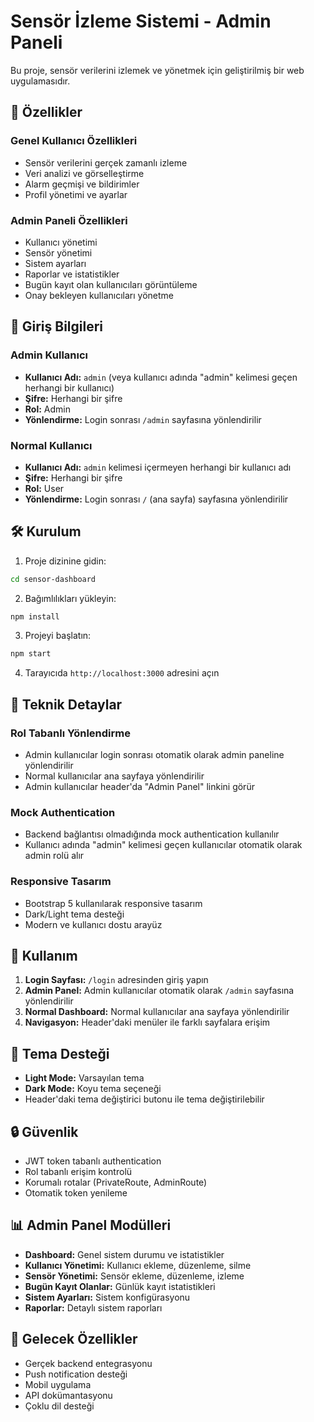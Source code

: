 # Sensör İzleme Sistemi - Admin Paneli

Bu proje, sensör verilerini izlemek ve yönetmek için geliştirilmiş bir web uygulamasıdır.

## 🚀 Özellikler

### Genel Kullanıcı Özellikleri
- Sensör verilerini gerçek zamanlı izleme
- Veri analizi ve görselleştirme
- Alarm geçmişi ve bildirimler
- Profil yönetimi ve ayarlar

### Admin Paneli Özellikleri
- Kullanıcı yönetimi
- Sensör yönetimi
- Sistem ayarları
- Raporlar ve istatistikler
- Bugün kayıt olan kullanıcıları görüntüleme
- Onay bekleyen kullanıcıları yönetme

## 🔐 Giriş Bilgileri

### Admin Kullanıcı
- **Kullanıcı Adı:** `admin` (veya kullanıcı adında "admin" kelimesi geçen herhangi bir kullanıcı)
- **Şifre:** Herhangi bir şifre
- **Rol:** Admin
- **Yönlendirme:** Login sonrası `/admin` sayfasına yönlendirilir

### Normal Kullanıcı
- **Kullanıcı Adı:** `admin` kelimesi içermeyen herhangi bir kullanıcı adı
- **Şifre:** Herhangi bir şifre
- **Rol:** User
- **Yönlendirme:** Login sonrası `/` (ana sayfa) sayfasına yönlendirilir

## 🛠️ Kurulum

1. Proje dizinine gidin:
```bash
cd sensor-dashboard
```

2. Bağımlılıkları yükleyin:
```bash
npm install
```

3. Projeyi başlatın:
```bash
npm start
```

4. Tarayıcıda `http://localhost:3000` adresini açın

## 🔧 Teknik Detaylar

### Rol Tabanlı Yönlendirme
- Admin kullanıcılar login sonrası otomatik olarak admin paneline yönlendirilir
- Normal kullanıcılar ana sayfaya yönlendirilir
- Admin kullanıcılar header'da "Admin Panel" linkini görür

### Mock Authentication
- Backend bağlantısı olmadığında mock authentication kullanılır
- Kullanıcı adında "admin" kelimesi geçen kullanıcılar otomatik olarak admin rolü alır

### Responsive Tasarım
- Bootstrap 5 kullanılarak responsive tasarım
- Dark/Light tema desteği
- Modern ve kullanıcı dostu arayüz

## 📱 Kullanım

1. **Login Sayfası:** `/login` adresinden giriş yapın
2. **Admin Panel:** Admin kullanıcılar otomatik olarak `/admin` sayfasına yönlendirilir
3. **Normal Dashboard:** Normal kullanıcılar ana sayfaya yönlendirilir
4. **Navigasyon:** Header'daki menüler ile farklı sayfalara erişim

## 🎨 Tema Desteği

- **Light Mode:** Varsayılan tema
- **Dark Mode:** Koyu tema seçeneği
- Header'daki tema değiştirici butonu ile tema değiştirilebilir

## 🔒 Güvenlik

- JWT token tabanlı authentication
- Rol tabanlı erişim kontrolü
- Korumalı rotalar (PrivateRoute, AdminRoute)
- Otomatik token yenileme

## 📊 Admin Panel Modülleri

- **Dashboard:** Genel sistem durumu ve istatistikler
- **Kullanıcı Yönetimi:** Kullanıcı ekleme, düzenleme, silme
- **Sensör Yönetimi:** Sensör ekleme, düzenleme, izleme
- **Bugün Kayıt Olanlar:** Günlük kayıt istatistikleri
- **Sistem Ayarları:** Sistem konfigürasyonu
- **Raporlar:** Detaylı sistem raporları

## 🚀 Gelecek Özellikler

- Gerçek backend entegrasyonu
- Push notification desteği
- Mobil uygulama
- API dokümantasyonu
- Çoklu dil desteği
